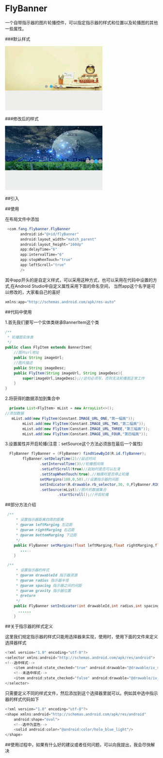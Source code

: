 # FlyBanner

一个自带指示器的图片轮播控件，可以指定指示器的样式和位置以及轮播图的其他一些属性。

###默认样式

![image](https://github.com/SmallLee/FlyBanner/blob/master/default.gif)

###修改后的样式

![image](https://github.com/SmallLee/FlyBanner/blob/master/GIF.gif)

##引入


##使用


在布局文件中添加
```Java
 <com.fang.flybanner.FlyBanner
       android:id="@+id/flyBanner"
       android:layout_width="match_parent"
       android:layout_height="160dp"
       app:delayTime="6"
       app:intervalTime="6"
       app:stopWhenTouch="true"
       app:leftScroll="true"
       />
```

其中app开头的是自定义样式，可以采用这种方式，也可以采用在代码中设置的方式,在Android Studio中自定义属性采用下面的命名空间，
当然app这个名字是可以修改的，大家看自己的喜好
```Java
xmlns:app="http://schemas.android.com/apk/res-auto"
```

##代码中使用

1.首先我们要写一个实体类继承BannerItem这个类

```Java
/**
 * 轮播图实体类
 */
public class FlyItem extends BannerItem{
    //图片url地址
    public String imageUrl;
    //图片描述
    public String imageDesc;
    public FlyItem(String imageUrl, String imageDesc){
        super(imageUrl,imageDesc);//这句必须写，否则无法轮播图正常工作
    }
}
```

2.将获得的数据添加到集合中

```Java
  private List<FlyItem> mList = new ArrayList<>();
//添加数据
   mList.add(new FlyItem(Constant.IMAGE_URL_ONE,"第一幅画"));
        mList.add(new FlyItem(Constant.IMAGE_URL_TWO,"第二幅画"));
        mList.add(new FlyItem(Constant.IMAGE_URL_THREE,"第三幅画"));
        mList.add(new FlyItem(Constant.IMAGE_URL_FOUR,"第四幅画"));
```

3.设置属性并开启轮播(注意：setSource这个方法必须放在最后一个属性)
```Java
  FlyBanner flyBanner = (FlyBanner) findViewById(R.id.flyBanner);
        flyBanner.setDelayTime(2)//延迟时间
                .setIntervalTime(3)//轮播图间隔
                .setLeftScroll(true)//起始时是否可以左滑
                .setStopWhenTouch(true).//触摸时是否停止轮播
                setMargins(100,0,50).//设置指示器的间距
                setIndicator(R.drawable.rb_selector,30, 0,FlyBanner.RIGTH)//设置指示器的样式和位置
                .setSource(mList)//图片的数据集合
                        .startScroll();//开启轮播
```
##部分方法介绍
```Java
 /**
     * 设置指示器距离四周的距离
     * @param leftMarging 左边距
     * @param rightMarging 右边距
     * @param bottomMarging 下边距
     */
    public FlyBanner setMargins(float leftMarging,float rightMarging,float bottomMarging){
       .....
    }

```

```Java
 /**
     * 设置指示器的样式
     * @param drawableId 指示器资源
     * @param radius 指示器半径
     * @param spacing 指示器之间的间距
     * @param gravity 指示器位置
     * @return
     */
    public FlyBanner setIndicator(int drawableId,int radius,int spacing,int gravity){
      ......
    }

```
##关于指示器的样式定义

这里我们规定指示器的样式只能用选择器来实现，使用时，使用下面的文件来定义选择器样式

```Java
<?xml version="1.0" encoding="utf-8"?>
<selector xmlns:android="http://schemas.android.com/apk/res/android">
<!--选中样式-->
    <item android:state_checked="true" android:drawable="@drawable/iv_selected"/>
    <!--未选中样式-->
    <item android:state_checked="false" android:drawable="@drawable/iv_unselected"/>
</selector>
```
只需要定义不同的样式文件，然后添加到这个选择器里就可以。例如其中选中指示器的样式代码如下

```Java
<?xml version="1.0" encoding="utf-8"?>
<shape xmlns:android="http://schemas.android.com/apk/res/android"
    android:shape="oval">
    <!--选中为蓝色-->
    <solid android:color="@android:color/holo_blue_light"/>
</shape>
```




##使用过程中，如果有什么好的建议或者任何问题，可以向我提出，我会尽快解决





